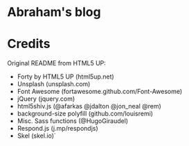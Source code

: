 
# Abraham's blog

# Credits

Original README from HTML5 UP:

- Forty by HTML5 UP (html5up.net)
- Unsplash (unsplash.com)
- Font Awesome (fortawesome.github.com/Font-Awesome)
- jQuery (jquery.com)
- html5shiv.js (@afarkas @jdalton @jon_neal @rem)
- background-size polyfill (github.com/louisremi)
- Misc. Sass functions (@HugoGiraudel)
- Respond.js (j.mp/respondjs)
- Skel (skel.io)`

